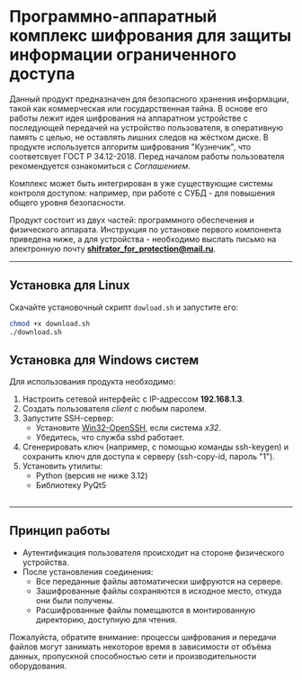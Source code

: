 # Программно-аппаратный комплекс шифрования для защиты информации ограниченного доступа

Данный продукт предназначен для безопасного хранения информации, такой как коммерческая или государственная тайна. В основе его работы лежит идея шифрования на аппаратном устройстве с последующей передачей на устройство пользователя, в оперативную память с целью, не оставлять лишних следов на жёстком диске. В продукте используется алгоритм шифрования "Кузнечик", что соответсвует ГОСТ Р 34.12-2018. Перед началом работы пользователя рекомендуется ознакомиться с *Соглашением*.

Комплекс может быть интегрирован в уже существующие системы контроля доступом: например, при работе с СУБД - для повышения общего уровня безопасности.

Продукт состоит из двух частей: программного обеспечения и физического аппарата. Инструкция по установке первого компонента приведена ниже, а для устройства - необходимо выслать письмо на электронную почту **shifrator_for_protection@mail.ru**.

---
## Установка для Linux

   Скачайте установочный скрипт `dowload.sh` и запустите его:
   
   ```bash
   chmod +x download.sh
   ./download.sh
   ```
##

## Установка для Windows систем
Для использования продукта необходимо:
1. Настроить сетевой интерфейс с IP-адрессом **192.168.1.3**.
2. Создать пользователя *client* с любым паролем.
3. Запустите SSH-сервер:
   - Установите [Win32-OpenSSH](https://github.com/PowerShell/Win32-OpenSSH/releases),  если система *x32*.
   - Убедитесь, что служба sshd работает.
4. Сгенерировать ключ (например, с помощью команды ssh-keygen) и сохранить ключ для доступа к серверу (ssh-copy-id, пароль "1").
5. Установить утилиты:
   - Python (версия не ниже 3.12)
   - Библиотеку PyQt5
##

---

## Принцип работы
 - Аутентификация пользователя происходит на стороне физического устройства.
 - После установления соединения:
   - Все переданные файлы автоматически шифруются на сервере.
   - Зашифрованные файлы сохраняются в исходное место, откуда они были получены.
   - Расшифрованные файлы помещаются в монтированную директорию, доступную для чтения.

Пожалуйста, обратите внимание: процессы шифрования и передачи файлов могут занимать некоторое время в зависимости от объёма данных, пропускной способностью сети и производительности оборудования.
